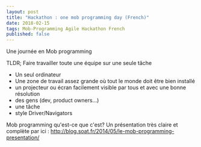 ```yaml
---
layout: post
title: "Hackathon : one mob programming day (French)"
date: 2018-02-15
tags: Mob-Programming Agile Hackathon French
published: false
---
```


Une journée en Mob programming

TLDR; Faire travailler toute une équipe sur une seule tâche

- Un seul ordinateur
- Une zone de travail assez grande où tout le monde doit être bien installé
- un projecteur ou écran facilement visible par tous et avec une bonne résolution
- des gens (dev, product owners...)
- une tâche
- style Driver/Navigators

Mob programming qu'est-ce que c'est?
Un présentation très claire et complète par ici : http://blog.soat.fr/2014/05/le-mob-programming-presentation/

